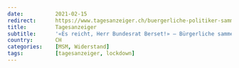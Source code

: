 ```yaml
---
date:          2021-02-15
redirect:      https://www.tagesanzeiger.ch/buergerliche-politiker-sammeln-292-000-unterschriften-fuer-sofortige-oeffnung-811600505537
title:         Tagesanzeiger
subtitle:      '«Es reicht, Herr Bundesrat Berset!» – Bürgerliche sammeln 292’000 Unterschriften für sofortige Öffnung'
country:       CH
categories:    [MSM, Widerstand]
tags:          [tagesanzeiger, lockdown]
---
```


